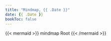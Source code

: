 ```yaml
---
title: "Mindmap, {{ .Date }}"
date: {{ .Date }}
bookToc: false
---
```


<!-- prettier-ignore -->
{{< mermaid >}}
mindmap
   Root
{{< /mermaid >}}

